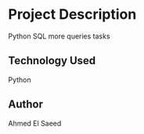 # Project Description
Python SQL more queries tasks
## Technology Used
Python
## Author
Ahmed El Saeed
